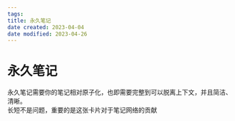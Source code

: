 ```yaml
---
tags:
title: 永久笔记
date created: 2023-04-04
date modified: 2023-04-26
---
```


# 永久笔记

永久笔记需要你的笔记相对原子化，也即需要完整到可以脱离上下文，并且简洁、清晰。  
长短不是问题，重要的是这张卡片对于笔记网络的贡献
